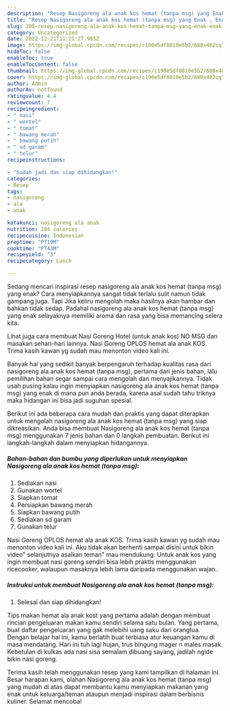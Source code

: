 ```yaml
---
description: "Resep Nasigoreng ala anak kos hemat (tanpa msg) yang Enak , Enak"
title: "Resep Nasigoreng ala anak kos hemat (tanpa msg) yang Enak , Enak"
slug: 108-resep-nasigoreng-ala-anak-kos-hemat-tanpa-msg-yang-enak-enak
category: Uncategorized
date: 2022-12-21T11:21:27.985Z
image: https://img-global.cpcdn.com/recipes/c190e5df8810e5b2/680x482cq70/nasigoreng-ala-anak-kos-hemat-tanpa-msg-foto-resep-utama.jpg
hideToc: false
enableToc: true
enableTocContent: false
thumbnail: https://img-global.cpcdn.com/recipes/c190e5df8810e5b2/680x482cq70/nasigoreng-ala-anak-kos-hemat-tanpa-msg-foto-resep-utama.jpg
cover: https://img-global.cpcdn.com/recipes/c190e5df8810e5b2/680x482cq70/nasigoreng-ala-anak-kos-hemat-tanpa-msg-foto-resep-utama.jpg
author: Admin
authorAv: notfound
ratingvalue: 4.4
reviewcount: 7
recipeingredient:
- " nasi"
- " wortel"
- " tomat"
- " bawang merah"
- " bawang putih"
- " sd garam"
- " telur"
recipeinstructions:

- "Sudah jadi dan siap dihidangkan!"
categories:
- Resep
tags:
- nasigoreng
- ala
- anak

katakunci: nasigoreng ala anak 
nutrition: 284 calories
recipecuisine: Indonesian
preptime: "PT19M"
cooktime: "PT43M"
recipeyield: "3"
recipecategory: Lunch

---
```



Sedang mencari inspirasi resep nasigoreng ala anak kos hemat (tanpa msg) yang enak? Cara menyiapkannya sangat tidak terlalu sulit namun tidak gampang juga. Tapi Jika keliru mengolah maka hasilnya akan hambar dan bahkan tidak sedap. Padahal nasigoreng ala anak kos hemat (tanpa msg) yang enak selayaknya memiliki aroma dan rasa yang bisa memancing selera kita.


Lihat juga cara membuat Nasi Goreng Hotel (untuk anak kos) NO MSG dan masakan sehari-hari lainnya. Nasi Goreng OPLOS hemat ala anak KOS. Trima kasih kawan yg sudah mau menonton video kali ini.

Banyak hal yang sedikit banyak berpengaruh terhadap kualitas rasa dari nasigoreng ala anak kos hemat (tanpa msg), pertama dari jenis bahan, lalu pemilihan bahan segar sampai cara mengolah dan menyajikannya. Tidak usah pusing kalau ingin menyiapkan nasigoreng ala anak kos hemat (tanpa msg) yang enak di mana pun anda berada, karena asal sudah tahu triknya maka hidangan ini bisa jadi suguhan spesial.


Berikut ini ada beberapa cara mudah dan praktis yang dapat diterapkan untuk mengolah nasigoreng ala anak kos hemat (tanpa msg) yang siap dikreasikan. Anda bisa membuat Nasigoreng ala anak kos hemat (tanpa msg) menggunakan 7 jenis bahan dan 0 langkah pembuatan. Berikut ini langkah-langkah dalam menyiapkan hidangannya.

<!--inarticleads1-->

##### Bahan-bahan dan bumbu yang diperlukan untuk menyiapkan Nasigoreng ala anak kos hemat (tanpa msg):

1. Sediakan  nasi
1. Gunakan  wortel
1. Siapkan  tomat
1. Persiapkan  bawang merah
1. Siapkan  bawang putih
1. Sediakan  sd garam
1. Gunakan  telur


Nasi Goreng OPLOS hemat ala anak KOS. Trima kasih kawan yg sudah mau menonton video kali ini. Aku tidak akan berhenti sampai disini untuk bikin video&#34; selanjutnya asalkan teman&#34; mau mendukung. Untuk anak kos yang ingin membuat nasi goreng sendiri bisa lebih praktis menggunakan ricecooker, walaupun masaknya lebih lama daripada menggunakan wajan.. 

<!--inarticleads2-->

##### Instruksi untuk membuat Nasigoreng ala anak kos hemat (tanpa msg):


1. Selesai dan siap dihidangkan!

Tips makan hemat ala anak kost yang pertama adalah dengan membuat rincian pengeluaran makan kamu sendiri selama satu bulan. Yang pertama, buat daftar pengeluaran yang gak melebihi uang saku dari orangtua. Dengan belajar hal ini, kamu berlatih buat terbiasa atur keuangan kamu di masa mendatang. Hari ini tuh lagi hujan, trus bingung mager n males masak. Kebetulan di kulkas ada nasi sisa semalam dibuang sayang, jadilah ngide bikin nasi goreng. 

Terima kasih telah menggunakan resep yang kami tampilkan di halaman ini. Besar harapan kami, olahan Nasigoreng ala anak kos hemat (tanpa msg) yang mudah di atas dapat membantu kamu menyiapkan makanan yang enak untuk keluarga/teman ataupun menjadi inspirasi dalam berbisnis kuliner. Selamat mencoba!
